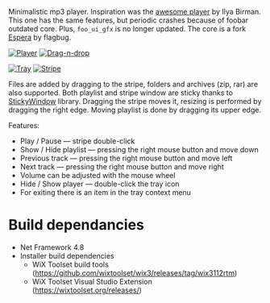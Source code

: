 Minimalistic mp3 player. Inspiration was the 
[awesome player][1] by Ilya Birman. 
This one has the same features, but periodic crashes because of foobar outdated core.
Plus, `foo_ui_gfx` is no longer updated. The core is a fork 
[Espera][2] by flagbug.

[![Player](https://anvs.lv/images/player-thumb.png "Player")](https://anvs.lv/images/player.png) [![Drag-n-drop](https://anvs.lv/images/player-drophere-thumb-en.png "Drag-n-drop")](https://anvs.lv/images/player-drophere-en.png) 

[![Tray](https://anvs.lv/images/player-tray-thumb-en.png "Tray")](https://anvs.lv/images/player-tray-en.png) [![Stripe](https://anvs.lv/images/player-stripe-thumb.png "Stripe")](https://anvs.lv/images/player-stripe.png)
  
Files are added by dragging to the stripe, folders and archives (zip, rar) are also supported.
Both playlist and stripe window are sticky thanks to [StickyWindow][3] library.
Dragging the stripe moves it, resizing is performed by dragging the right edge.
Moving playlist is done by dragging its upper edge.

Features:

* Play / Pause — stripe double-click
* Show / Hide playlist — pressing the right mouse button and move down
* Previous track — pressing the right mouse button and move left
* Next track — pressing the right mouse button and move right
* Volume can be adjusted with the mouse wheel
* Hide / Show player — double-click the tray icon
* For exiting there is an item in the tray context menu  


[1]: http://ilyabirman.ru/meanwhile/tags/music-player/
[2]: https://github.com/flagbug/Espera/tree/master
[3]: http://programminghacks.net/2009/10/19/download-snapping-sticky-magnetic-windows-for-wpf/

# Build dependancies
* Net Framework 4.8
* Installer build dependencies
    * WiX Toolset build tools (https://github.com/wixtoolset/wix3/releases/tag/wix3112rtm)
    * WiX Toolset Visual Studio Extension (https://wixtoolset.org/releases/)


